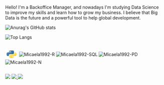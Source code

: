 Hello!
I'm a Backoffice Manager, and nowadays I'm studying Data Science to improve my skills and learn how to grow my business. I believe that Big Data is the future and a powerful tool to help global development.

![Anurag's GitHub stats](https://github-readme-stats.vercel.app/api?username=Micaela1992&show_icons=true&theme=nord)

![Top Langs](https://github-readme-stats.vercel.app/api/top-langs/?username=Micaela1992&layout=compact&theme=nord)

<div style="display: inline_block"><br>
  <img align="center" alt="Micaela1992-Python" height="30" width="40" src="https://raw.githubusercontent.com/devicons/devicon/master/icons/python/python-original.svg">
  <img align="center" alt="Micaela1992-R" height="30" width="40" src="https://cdn.jsdelivr.net/gh/devicons/devicon/icons/rstudio/rstudio-original.svg">
  <img align="center" alt="Micaela1992-SQL" height="30" width="40" src="https://cdn.jsdelivr.net/gh/devicons/devicon/icons/postgresql/postgresql-plain-wordmark.svg"/>
  <img align="center" alt="Micaela1992-PD" height="30" width="40" src="https://cdn.jsdelivr.net/gh/devicons/devicon/icons/pandas/pandas-original.svg"/>
  <img align="center" alt="Micaela1992-N" height="30" width="40" src="https://cdn.jsdelivr.net/gh/devicons/devicon/icons/numpy/numpy-original.svg"/>
</div>

##

<div> 
  <a href="https://www.linkedin.com/in/micaela-de-andrade-0a9030216" target="_blank"><img src="https://img.shields.io/badge/-LinkedIn-%230077B5?style=for-the-badge&logo=linkedin&logoColor=white" target="_blank"></a> 
  <a href = "mailto:idamicaela92@gmail.com"><img src="https://img.shields.io/badge/-Gmail-%23333?style=for-the-badge&logo=gmail&logoColor=white" target="_blank">
  <a href="https://instagram.com/idamicaela92" target="_blank"><img src="https://img.shields.io/badge/-Instagram-%23E4405F?style=for-the-badge&logo=instagram&logoColor=white" target="_blank"></a>
</div>
